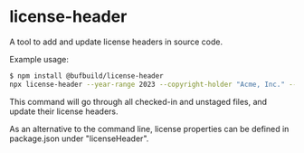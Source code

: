 # license-header

A tool to add and update license headers in source code.

Example usage:

```bash
$ npm install @bufbuild/license-header
npx license-header --year-range 2023 --copyright-holder "Acme, Inc." --license-type apache
```

This command will go through all checked-in and unstaged files, and update their license
headers.

As an alternative to the command line, license properties can be defined in package.json
under "licenseHeader".

